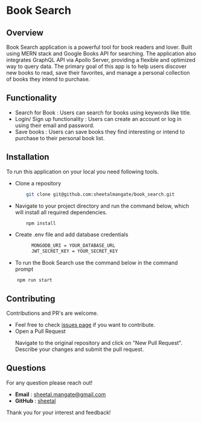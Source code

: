 # Book Search

## Overview
 
Book Search application is a powerful tool for book readers and lover. Built using MERN stack and Google Books API for searching. The application also integrates GraphQL API via Apollo Server, providing a flexible and optimized way to query data. The primary goal of this app is to help users discover new books to read, save their favorites, and manage a personal collection of books they intend to purchase.

## Functionality
- Search for Book : Users can search for books using keywords like title.
- Login/ Sign up functionality : Users can create an account or log in using their email and password.
- Save books : Users can save books they find interesting or intend to purchase to their personal book list.


## Installation

To run this application on your local you need following tools.

- Clone a repository 
  ```sh
      git clone git@github.com:sheetalmangate/book_search.git
  ```

- Navigate to your project directory and run the command below, which will install all required dependencies. 
  ```sh
      npm install
  ```

- Create .env file and add database credentials
  ```sh
        MONGODB_URI = YOUR_DATABASE_URL
        JWT_SECRET_KEY = YOUR_SECRET_KEY
  ```

- To run the Book Search use the command below in the command prompt
```
    npm run start
```

## Contributing
Contributions and PR's are welcome.

- Feel free to check [issues page](https://github.com/sheetalmangate/book_search/issues) if you want to contribute.
- Open a Pull Request 
    <p>Navigate to the original repository and click on "New Pull Request". Describe your changes and submit the pull request.</p>

## Questions
  For any question please reach out!

  - **Email** : [sheetal.mangate@gmail.com](sheetal.mangate@gmail.com)
  - **GitHub** : [sheetal](https://github.com/sheetalmangate) 

Thank you for your interest and feedback! 
